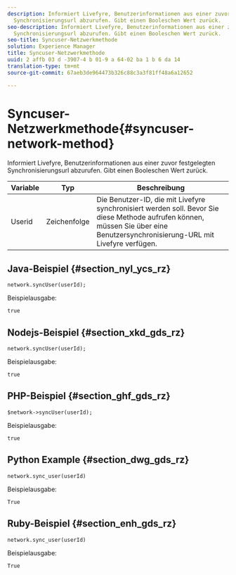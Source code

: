 ```yaml
---
description: Informiert Livefyre, Benutzerinformationen aus einer zuvor festgelegten
  Synchronisierungsurl abzurufen. Gibt einen Booleschen Wert zurück.
seo-description: Informiert Livefyre, Benutzerinformationen aus einer zuvor festgelegten
  Synchronisierungsurl abzurufen. Gibt einen Booleschen Wert zurück.
seo-title: Syncuser-Netzwerkmethode
solution: Experience Manager
title: Syncuser-Netzwerkmethode
uuid: 2 affb 03 d -3907-4 b 01-9 a 64-02 ba 1 b 6 da 14
translation-type: tm+mt
source-git-commit: 67aeb3de964473b326c88c3a3f81ff48a6a12652

---
```



# Syncuser-Netzwerkmethode{#syncuser-network-method}

Informiert Livefyre, Benutzerinformationen aus einer zuvor festgelegten Synchronisierungsurl abzurufen. Gibt einen Booleschen Wert zurück.

| Variable | Typ | Beschreibung |
|--- |--- |--- |
| Userid | Zeichenfolge | Die Benutzer-ID, die mit Livefyre synchronisiert werden soll. Bevor Sie diese Methode aufrufen können, müssen Sie über eine Benutzersynchronisierung-URL mit Livefyre verfügen. |

## Java-Beispiel {#section_nyl_ycs_rz}

```
network.syncUser(userId); 
```

Beispielausgabe:

```
true
```

## Nodejs-Beispiel {#section_xkd_gds_rz}

```
network.syncUser(userId); 
```

Beispielausgabe:

```
true
```

## PHP-Beispiel {#section_ghf_gds_rz}

```
$network->syncUser(userId); 
```

Beispielausgabe:

```
true
```

## Python Example {#section_dwg_gds_rz}

```
network.sync_user(userId) 
```

Beispielausgabe:

```
True
```

## Ruby-Beispiel {#section_enh_gds_rz}

```
network.sync_user(userId) 
```

Beispielausgabe:

```
True
```
